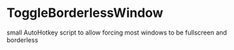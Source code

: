 # ToggleBorderlessWindow
small AutoHotkey script to allow forcing most windows to be fullscreen and borderless

